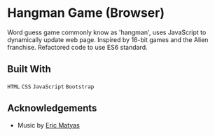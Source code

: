 # Hangman Game (Browser)
Word guess game commonly know as 'hangman', uses JavaScript to dynamically update web page. Inspired by 16-bit games and the Alien franchise. Refactored code to use ES6 standard.

## Built With
`HTML`
`CSS`
`JavaScript`
`Bootstrap`

## Acknowledgements
* Music by [Eric Matyas](https://www.soundimage.org)